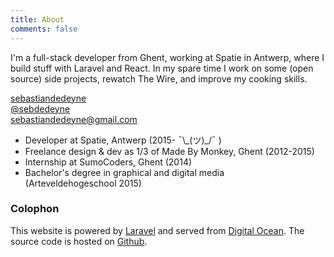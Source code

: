 ```yaml
---
title: About
comments: false
---
```


I'm a full-stack developer from Ghent, working at Spatie in Antwerp, where I build stuff with Laravel and React. In my spare time I work on some (open source) side projects, rewatch The Wire, and improve my cooking skills.

<i class="fa fa-github mr:1/2"></i> [sebastiandedeyne](https://github.com/sebastiandedeyne)  
<i class="fa fa-twitter mr:1/2"></i> [@sebdedeyne](https://twitter.com/sebdedeyne)  
<i class="fa fa-at mr:1/2"></i> [sebastiandedeyne@gmail.com](mailto:sebastiandedeyne@gmail.com)

- Developer at Spatie, Antwerp (2015- <span class="donger">¯\\\_(ツ)_/¯</span> )
- Freelance design & dev as 1/3 of Made By Monkey, Ghent (2012-2015)
- Internship at SumoCoders, Ghent (2014)
- Bachelor's degree in graphical and digital media<br> (Arteveldehogeschool 2015)

<div class=mb:2></div>

### Colophon

This website is powered by [Laravel](https://laravel.com/) and served from [Digital Ocean](https://www.digitalocean.com/). The source code is hosted on [Github](https://github.com/sebastiandedeyne/sebastiandedeyne.com).

